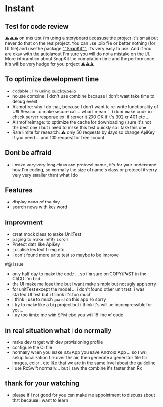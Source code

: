 # Instant
## Test for code review

⚠️⚠️⚠️ on this test I'm using a storyboard becasuse the project  it's small but never do that on the real project. You can use .xib file or better nothing (for UI file) and use the package    [""SnapKit""](https://github.com/SnapKit/SnapKit), it's very easy to use. And if you are okay with the autolayout I'm sure you will do not a mistake on the UI. More inforamtion about SnapKit the compilation time and the performance it's will be very hudge for you project ⚠️⚠️⚠️

## To optimize development time

 - codable :
    I'm using [quicktype.io](https://app.quicktype.io)
 - no use combine:
    I don't use combine because I don't want take time to debug event
- Alamofire:
    why I do that, because I don't want to re-write functionality of URLSession to make secure call... what I mean ... i dont make code to check server response ex: if server it 200 OK if it's 302 or 401 etc ...
- AlamofireImage:
    to optimize the cache for downloading ( sure it's not the best one ) but i need to make this test quickly so i take this one
- Rate limite for research:
    ⚠️ only 50 requests by days so change ApiKey if you need ...
    and 100 request for free acount
    
## Dont be affraid

- i make very very long class and protocol name , it's for your understand how I'm coding, so normally the size of name's class or protocol it verry very very smaller thant 
what i do
    
## Features

- display news of the day
- search news with key word

## improvment

- creat mock class to make UnitTest
- paging to make inifity scroll
- Protect data like ApiKey
- Localisé les text fr erg etc..
- I don't found more unite test so maybe to be improve

#@ issue 
 - only half day to make the code ... so i'm sure on COPY/PAST in the CI/CD i'm bad
 - the UI make me lose time but i want make simple but not ugly app sorry
 - for unitTest except the model ... i don't found other unit test. i was started UI test but i thinnk it's too much
 - i think i use to much ``guard`` on this app so sorry
 - i try to make like a big project but i think it's will be incompressible for you... 
 - i try too limite me with SPM else you will 15 line of code 

## in real situation what i do normally
- make dev target with dev provisioning profile
- configure the CI file 
- normally when you make iOS App you have Android App ... so I will setup localization file over the  air, then generate a generator file for images, color , etc like that we are in the same level about the guideline
- i use RxSwift normally... but i saw the combine it's faster than Rx

## thank for your watching
- please if i not good for you can make me appointment to discuss about that because i want to learn 



